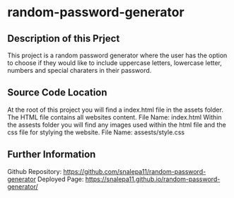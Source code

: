 # random-password-generator
## Description of this Prject
This project is a random password generator where the user has the option to choose if they would like to include uppercase letters, lowercase letter, numbers and special charaters in their password. 

## Source Code Location
At the root of this project you will find a index.html file in the assets folder.
The HTML file contains all websites content.
File Name: index.html
Within the assests folder you will find any images used within the html file and the css file for stylying the website.
File Name: assests/style.css

## Further Information
Github Repository: https://github.com/snalepa11/random-password-generator
Deployed Page: https://snalepa11.github.io/random-password-generator/

